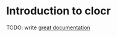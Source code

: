 # Introduction to clocr

TODO: write [great documentation](http://jacobian.org/writing/what-to-write/)

